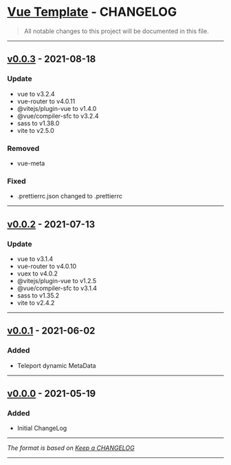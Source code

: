 # [Vue Template](https://github.com/jdhillen/vue-template) - CHANGELOG

> All notable changes to this project will be documented in this file.

---

## [v0.0.3](https://github.com/jdhillen/vue-template/releases/tag/0.0.3) - 2021-08-18

### Update

- vue to v3.2.4
- vue-router to v4.0.11
- @vitejs/plugin-vue to v1.4.0
- @vue/compiler-sfc to v3.2.4
- sass to v1.38.0
- vite to v2.5.0

### Removed

- vue-meta

### Fixed

- .prettierrc.json changed to .prettierrc

---

## [v0.0.2](https://github.com/jdhillen/vue-template/releases/tag/0.0.2) - 2021-07-13

### Update

- vue to v3.1.4
- vue-router to v4.0.10
- vuex to v4.0.2
- @vitejs/plugin-vue to v1.2.5
- @vue/compiler-sfc to v3.1.4
- sass to v1.35.2
- vite to v2.4.2

---

## [v0.0.1](https://github.com/jdhillen/vue-template/releases/tag/0.0.1) - 2021-06-02

### Added

- Teleport dynamic MetaData

---

## [v0.0.0](https://github.com/jdhillen/vue-template/releases/tag/0.0.0) - 2021-05-19

### Added

- Initial ChangeLog

---

_The format is based on [Keep a CHANGELOG](http://keepachangelog.com)_

---
